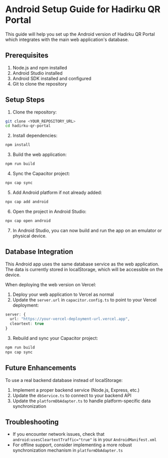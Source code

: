 
# Android Setup Guide for Hadirku QR Portal

This guide will help you set up the Android version of Hadirku QR Portal which integrates with the main web application's database.

## Prerequisites

1. Node.js and npm installed
2. Android Studio installed
3. Android SDK installed and configured
4. Git to clone the repository

## Setup Steps

1. Clone the repository:
```bash
git clone <YOUR_REPOSITORY_URL>
cd hadirku-qr-portal
```

2. Install dependencies:
```bash
npm install
```

3. Build the web application:
```bash
npm run build
```

4. Sync the Capacitor project:
```bash
npx cap sync
```

5. Add Android platform if not already added:
```bash
npx cap add android
```

6. Open the project in Android Studio:
```bash
npx cap open android
```

7. In Android Studio, you can now build and run the app on an emulator or physical device.

## Database Integration

This Android app uses the same database service as the web application. The data is currently stored in localStorage, which will be accessible on the device.

When deploying the web version on Vercel:

1. Deploy your web application to Vercel as normal
2. Update the `server.url` in `capacitor.config.ts` to point to your Vercel deployment:

```typescript
server: {
  url: "https://your-vercel-deployment-url.vercel.app",
  cleartext: true
}
```

3. Rebuild and sync your Capacitor project:
```bash
npm run build
npx cap sync
```

## Future Enhancements

To use a real backend database instead of localStorage:

1. Implement a proper backend service (Node.js, Express, etc.)
2. Update the `dbService.ts` to connect to your backend API
3. Update the `platformDbAdapter.ts` to handle platform-specific data synchronization

## Troubleshooting

- If you encounter network issues, check that `android:usesCleartextTraffic="true"` is in your `AndroidManifest.xml`
- For offline support, consider implementing a more robust synchronization mechanism in `platformDbAdapter.ts`
